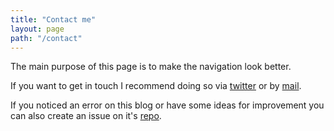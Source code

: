 ```yaml
---
title: "Contact me"
layout: page
path: "/contact"
---
```


The main purpose of this page is to make the navigation look better.

If you want to get in touch I recommend doing so via [twitter](https://twitter.com/simon_rsp) or by [mail](mailto:reinsperger.smn@gmail.com).

If you noticed an error on this blog or have some ideas for improvement you can also create an issue on it's [repo](https://github.com/abisz/piedcode).